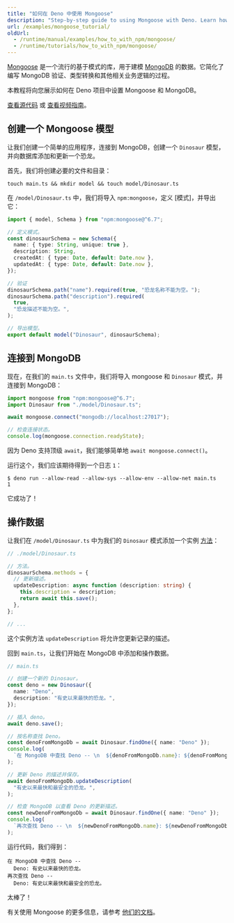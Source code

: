 ```yaml
---
title: "如何在 Deno 中使用 Mongoose"
description: "Step-by-step guide to using Mongoose with Deno. Learn how to set up MongoDB connectivity, create schemas, implement data models, and perform CRUD operations using Mongoose's schema-based modeling."
url: /examples/mongoose_tutorial/
oldUrl:
  - /runtime/manual/examples/how_to_with_npm/mongoose/
  - /runtime/tutorials/how_to_with_npm/mongoose/
---
```


[Mongoose](https://mongoosejs.com/) 是一个流行的基于模式的库，用于建模 [MongoDB](https://www.mongodb.com/) 的数据。它简化了编写 MongoDB 验证、类型转换和其他相关业务逻辑的过程。

本教程将向您展示如何在 Deno 项目中设置 Mongoose 和 MongoDB。

[查看源代码](https://github.com/denoland/examples/tree/main/with-mongoose) 或
[查看视频指南](https://youtu.be/dmZ9Ih0CR9g)。

## 创建一个 Mongoose 模型

让我们创建一个简单的应用程序，连接到 MongoDB，创建一个 `Dinosaur` 模型，并向数据库添加和更新一个恐龙。

首先，我们将创建必要的文件和目录：

```console
touch main.ts && mkdir model && touch model/Dinosaur.ts
```

在 `/model/Dinosaur.ts` 中，我们将导入 `npm:mongoose`，定义 [模式]，并导出它：

```ts
import { model, Schema } from "npm:mongoose@^6.7";

// 定义模式。
const dinosaurSchema = new Schema({
  name: { type: String, unique: true },
  description: String,
  createdAt: { type: Date, default: Date.now },
  updatedAt: { type: Date, default: Date.now },
});

// 验证
dinosaurSchema.path("name").required(true, "恐龙名称不能为空。");
dinosaurSchema.path("description").required(
  true,
  "恐龙描述不能为空。",
);

// 导出模型。
export default model("Dinosaur", dinosaurSchema);
```

## 连接到 MongoDB

现在，在我们的 `main.ts` 文件中，我们将导入 mongoose 和 `Dinosaur` 模式，并连接到 MongoDB：

```ts
import mongoose from "npm:mongoose@^6.7";
import Dinosaur from "./model/Dinosaur.ts";

await mongoose.connect("mongodb://localhost:27017");

// 检查连接状态。
console.log(mongoose.connection.readyState);
```

因为 Deno 支持顶级 `await`，我们能够简单地 `await mongoose.connect()`。

运行这个，我们应该期待得到一个日志 `1`：

```shell
$ deno run --allow-read --allow-sys --allow-env --allow-net main.ts
1
```

它成功了！

## 操作数据

让我们在 `/model/Dinosaur.ts` 中为我们的 `Dinosaur` 模式添加一个实例 [方法](https://mongoosejs.com/docs/guide.html#methods)：

```ts
// ./model/Dinosaur.ts

// 方法。
dinosaurSchema.methods = {
  // 更新描述。
  updateDescription: async function (description: string) {
    this.description = description;
    return await this.save();
  },
};

// ...
```

这个实例方法 `updateDescription` 将允许您更新记录的描述。

回到 `main.ts`，让我们开始在 MongoDB 中添加和操作数据。

```ts
// main.ts

// 创建一个新的 Dinosaur。
const deno = new Dinosaur({
  name: "Deno",
  description: "有史以来最快的恐龙。",
});

// 插入 deno。
await deno.save();

// 按名称查找 Deno。
const denoFromMongoDb = await Dinosaur.findOne({ name: "Deno" });
console.log(
  `在 MongoDB 中查找 Deno -- \n  ${denoFromMongoDb.name}: ${denoFromMongoDb.description}`,
);

// 更新 Deno 的描述并保存。
await denoFromMongoDb.updateDescription(
  "有史以来最快和最安全的恐龙。",
);

// 检查 MongoDB 以查看 Deno 的更新描述。
const newDenoFromMongoDb = await Dinosaur.findOne({ name: "Deno" });
console.log(
  `再次查找 Deno -- \n  ${newDenoFromMongoDb.name}: ${newDenoFromMongoDb.description}`,
);
```

运行代码，我们得到：

```console
在 MongoDB 中查找 Deno --
  Deno: 有史以来最快的恐龙。
再次查找 Deno --
  Deno: 有史以来最快和最安全的恐龙。
```

太棒了！

有关使用 Mongoose 的更多信息，请参考
[他们的文档](https://mongoosejs.com/docs/guide.html)。